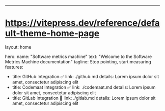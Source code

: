 ---
# https://vitepress.dev/reference/default-theme-home-page
layout: home

hero:
  name: "Software metrics machine"
  text: "Welcome to the Software Metrics Machine documentation"
  tagline: Stop pointing, start measuring
features:
  - title: GitHub Integration ✅
    link: ./github.md
    details: Lorem ipsum dolor sit amet, consectetur adipiscing elit
  - title: Codemaat Integration ✅
    link: ./codemaat.md
    details: Lorem ipsum dolor sit amet, consectetur adipiscing elit
  - title: GitLab Integration 🚧
    link: ./gitlab.md
    details: Lorem ipsum dolor sit amet, consectetur adipiscing elit
